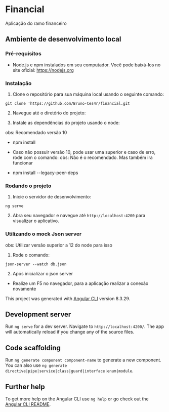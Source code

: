 # Financial

Aplicação do ramo financeiro

## Ambiente de desenvolvimento local

### Pré-requisitos

- Node.js e npm instalados em seu computador. Você pode baixá-los no site
  oficial: https://nodejs.org

### Instalação

1. Clone o repositório para sua máquina local usando o seguinte comando:

`git clone 'https://github.com/Bruno-Ces4r/financial.git`

2. Navegue até o diretório do projeto:

3. Instale as dependências do projeto usando o node:

obs: Recomendado versão 10

- npm install

* Caso não possuir versão 10, pode usar uma superior e caso de erro, rode com o comando:
  obs: Não é o recomendado. Mas também ira funcionar

- npm install --legacy-peer-deps

### Rodando o projeto

1. Inicie o servidor de desenvolvimento:

`ng serve`

2. Abra seu navegador e navegue até `http://localhost:4200` para visualizar o aplicativo.

### Utilizando o mock Json server

obs: Utilizar versão superior a 12 do node para isso

1. Rode o comando:

`json-server --watch db.json`

2. Após inicializar o json server

- Realize um F5 no navegador, para a aplicação realizar a conexão novamente

This project was generated with [Angular CLI](https://github.com/angular/angular-cli) version 8.3.29.

## Development server

Run `ng serve` for a dev server. Navigate to `http://localhost:4200/`. The app will automatically reload if you change any of the source files.

## Code scaffolding

Run `ng generate component component-name` to generate a new component. You can also use `ng generate directive|pipe|service|class|guard|interface|enum|module`.

## Further help

To get more help on the Angular CLI use `ng help` or go check out the [Angular CLI README](https://github.com/angular/angular-cli/blob/master/README.md).
